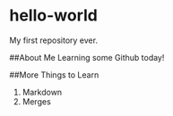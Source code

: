 # hello-world
My first repository ever.

##About Me
Learning some Github today!

##More Things to Learn
1. Markdown
2. Merges
